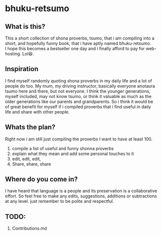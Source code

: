 # bhuku-retsumo

## What is this?
This a short collection of shona proverbs, tsumo, that i am compiling into a short, and hopefully funny book, that i have aptly named bhuku-retsumo.  
I hope this becomes a bestseller one day and i finally afford to pay for web-hosting. Lol:laughing:.

## Inspiration
I find myself randomly quoting shona proverbs in my daily
life and a lot of people do too. My mum, my driving instructor, 
basically everyone anotaura tsumo here and there, but not everyone. 
I think the younger generations, myself included, may not know tsumo,
or think it valuable as much as the older generations like our parents
and grandparents. So i think it would be of great benefit for myself if
i compiled proverbs that i find useful in daily life and share with other 
people. 

## Whats the plan?
Right now i am still just compiling the proverbs
I want to have at least 100.
1. compile a list of useful and funny shonna proverbs
2. explain what they mean and add some personal touches to it
3. edit, edit, edit,
4. Share, share, share

## Where do you come in?
I have heard that language is a people 
and its preservation is a collaborative effort.
So feel free to make any edits, suggestions, additions or subtractions
at any level. just remember to be polite and respectful.

## TODO: 
1. Contributions.md

